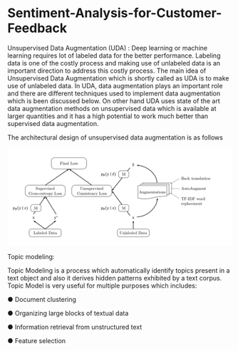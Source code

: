 # Sentiment-Analysis-for-Customer-Feedback

Unsupervised Data Augmentation (UDA) :
Deep learning or machine learning requires lot of labeled data for the better performance. Labeling data is one of the costly process and making use of unlabeled data is an important direction to address this costly process. The main idea of Unsupervised Data Augmentation which is shortly called as UDA is to make use of unlabeled data. In UDA, data augmentation plays an important role and there are different techniques used to implement data augmentation which is been discussed below. On other hand UDA uses state of the art data augmentation methods on unsupervised data which is available at larger quantities and it has a high potential to work much better than supervised data augmentation.

The architectural design of unsupervised data augmentation is as follows

![uda](uda.png)

Topic modeling:

Topic Modeling is a process which automatically identify topics present in a text object and also it derives hidden patterns exhibited by a text corpus. Topic Model is very useful for multiple purposes which includes:

●	Document clustering

●	Organizing large blocks of textual data

●	Information retrieval from unstructured text

●	Feature selection

